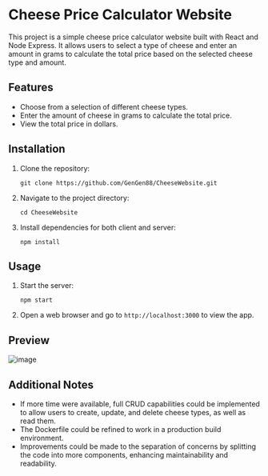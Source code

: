 # Cheese Price Calculator Website

This project is a simple cheese price calculator website built with React and Node Express. It allows users to select a type of cheese and enter an amount in grams to calculate the total price based on the selected cheese type and amount.

## Features
- Choose from a selection of different cheese types.
- Enter the amount of cheese in grams to calculate the total price.
- View the total price in dollars.

## Installation
1. Clone the repository:
   ```
   git clone https://github.com/GenGen88/CheeseWebsite.git
   ```
2. Navigate to the project directory:
   ```
   cd CheeseWebsite
   ```
3. Install dependencies for both client and server:
   ```
   npm install
   ```

## Usage
1. Start the server:
   ```
   npm start
   ```
2. Open a web browser and go to `http://localhost:3000` to view the app.

## Preview
![image](https://github.com/GenGen88/CheeseWebsite/assets/121944101/5929f034-b60d-44b3-ad36-214d809f2780)


## Additional Notes
- If more time were available, full CRUD capabilities could be implemented to allow users to create, update, and delete cheese types, as well as read them.
- The Dockerfile could be refined to work in a production build environment.
- Improvements could be made to the separation of concerns by splitting the code into more components, enhancing maintainability and readability.
